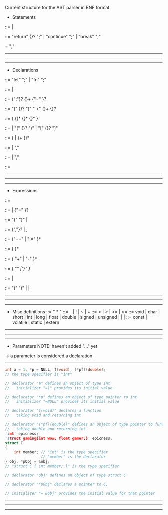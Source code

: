 Current structure for the AST parser in BNF format
- Statements

<statement> ::= <jump-statement>
              | <expression-statement>

<jump-statement> ::= "return" {<expression>}? ";"
                   | "continue" ";"
                   | "break" ";"

<expression-statement> = <expression> ";"

---
---
---
- Declarations

<declaration> ::= "let" <variable-declaration> ";"
                | "fn" <function-declaration> ";"

<declaration> ::= <variable-declaration>
                | <function-declaration>

<variable-declaration> ::= <declarator-list> {":"}?
                           {<declaration-specifier>}+
                           {"=" <initializer>}?

<function-declaration> ::=  <declarator> "(" {<parameter-list>}? ")"
                           "->" {<declaration-specifier>}+ {<compound-statement>}?

<compound-statement> ::= { {<declaration>}* {<statement>}* {<compound-statement>}* }

<declarator> ::= <identifier>
               | <declarator> "(" {<parameter-list>}? ")"
               | <declarator> "\[" {<constant-expression>}? "]"

<declaration-specifier> ::= {<type-qualifier> | <type-specifier>}+ {<pointer>}*

<declarator-list> ::= <declarator>
                    | <declarator> "," <declarator-list>


<parameter-list> ::= <parameter>
                   | <parameter-list> "," <parameter> 

<parameter> ::= <declarator-specifier> <identifier> 

---
---
---
- Expressions

<expression> ::= <assignment> 

<assignment> ::= <equality> | {"=" <initializer>}?

<initializer> ::= "{" <initializer-list> "}"
                | <equality>

<initializer-list> ::= <initializer> {","}?
                     | <initializer> , <initializer-list>

<equality> ::= <relational> {"==" <relational> | "!=" <relational> }*

<relational> ::= <add> { <relational-op>  <add> }*

<add> ::=  <multiplication> { "+" <multiplication> | "-" <multiplication> }*

<multiplication> ::=  <unary> { \"*" <unary> |"/" <unary> }*

<unary> ::= <unary-op> <unary> 
          | <primary>

<primary> ::= "(" <equality> ")"
            | <identifier> 
            | <literal>


---
---
---
- Misc definitions
<pointer> ::= " * "
<unary-op> ::= - 
             | ! 
             | ~ 
             | +
<relational-op> ::= < 
                  | > 
                  | <=
                  | >=
<type-specifier> ::= void
                   | char
                   | short
                   | int
                   | long
                   | float
                   | double
                   | signed
                   | unsigned
                   | <struct-or-union-specifier>
                   | <enum-specifier>
                   | <typedef-name>
<type-qualifier> ::= const
                   | volatile
                   | static
                   | extern


---
---
---
- Parameters 
NOTE: haven't added "..." yet

-> a parameter is considered a declaration



---
```c
int a = 1, *p = NULL, f(void), (*pf)(double);
// the type specifier is "int"

// declarator "a" defines an object of type int
//   initializer "=1" provides its initial value

// declarator "*p" defines an object of type pointer to int
//   initializer "=NULL" provides its initial value

// declarator "f(void)" declares a function
//   taking void and returning int

// declarator "(*pf)(double)" defines an object of type pointer to function 
//   taking double and returning int
'int' epicness;
'struct gaming{int wow; float gamer;}' epicness;
struct C
{
    int member; // "int" is the type specifier
                // "member" is the declarator
} obj, *pObj = &obj;
// "struct C { int member; }" is the type specifier

// declarator "obj" defines an object of type struct C

// declarator "*pObj" declares a pointer to C,

// initializer "= &obj" provides the initial value for that pointer
```
---
---
---


